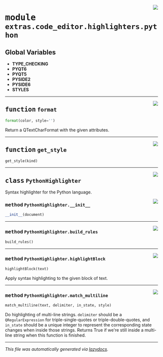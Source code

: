 <!-- markdownlint-disable -->

<a href="..\..\qtstrap\extras\code_editor\highlighters\python.py#L0"><img align="right" style="float:right;" src="https://img.shields.io/badge/-source-cccccc?style=flat-square"></a>

# <kbd>module</kbd> `extras.code_editor.highlighters.python`




**Global Variables**
---------------
- **TYPE_CHECKING**
- **PYQT6**
- **PYQT5**
- **PYSIDE2**
- **PYSIDE6**
- **STYLES**

---

<a href="..\..\qtstrap\extras\code_editor\highlighters\python.py#L4"><img align="right" style="float:right;" src="https://img.shields.io/badge/-source-cccccc?style=flat-square"></a>

## <kbd>function</kbd> `format`

```python
format(color, style='')
```

Return a QTextCharFormat with the given attributes. 


---

<a href="..\..\qtstrap\extras\code_editor\highlighters\python.py#L43"><img align="right" style="float:right;" src="https://img.shields.io/badge/-source-cccccc?style=flat-square"></a>

## <kbd>function</kbd> `get_style`

```python
get_style(kind)
```






---

<a href="..\..\qtstrap\extras\code_editor\highlighters\python.py#L47"><img align="right" style="float:right;" src="https://img.shields.io/badge/-source-cccccc?style=flat-square"></a>

## <kbd>class</kbd> `PythonHighlighter`
Syntax highlighter for the Python language. 

<a href="..\..\qtstrap\extras\code_editor\highlighters\python.py#L98"><img align="right" style="float:right;" src="https://img.shields.io/badge/-source-cccccc?style=flat-square"></a>

### <kbd>method</kbd> `PythonHighlighter.__init__`

```python
__init__(document)
```








---

<a href="..\..\qtstrap\extras\code_editor\highlighters\python.py#L108"><img align="right" style="float:right;" src="https://img.shields.io/badge/-source-cccccc?style=flat-square"></a>

### <kbd>method</kbd> `PythonHighlighter.build_rules`

```python
build_rules()
```





---

<a href="..\..\qtstrap\extras\code_editor\highlighters\python.py#L137"><img align="right" style="float:right;" src="https://img.shields.io/badge/-source-cccccc?style=flat-square"></a>

### <kbd>method</kbd> `PythonHighlighter.highlightBlock`

```python
highlightBlock(text)
```

Apply syntax highlighting to the given block of text. 

---

<a href="..\..\qtstrap\extras\code_editor\highlighters\python.py#L156"><img align="right" style="float:right;" src="https://img.shields.io/badge/-source-cccccc?style=flat-square"></a>

### <kbd>method</kbd> `PythonHighlighter.match_multiline`

```python
match_multiline(text, delimiter, in_state, style)
```

Do highlighting of multi-line strings. ``delimiter`` should be a ``QRegularExpression`` for triple-single-quotes or triple-double-quotes, and ``in_state`` should be a unique integer to represent the corresponding state changes when inside those strings. Returns True if we're still inside a multi-line string when this function is finished. 




---

_This file was automatically generated via [lazydocs](https://github.com/ml-tooling/lazydocs)._
